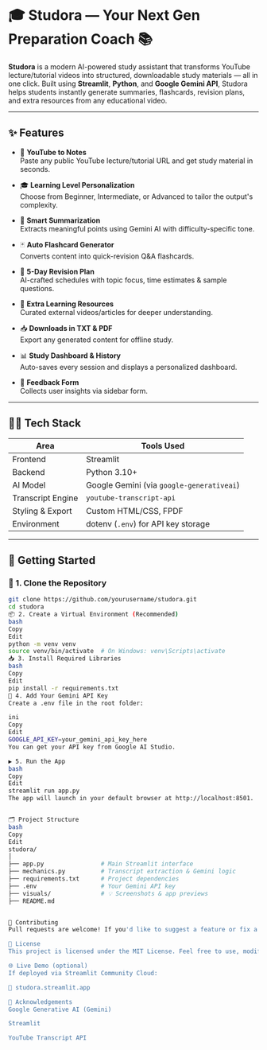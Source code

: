 # 🎓 Studora — Your Next Gen Preparation Coach 📚

**Studora** is a modern AI-powered study assistant that transforms YouTube lecture/tutorial videos into structured, downloadable study materials — all in one click. Built using **Streamlit**, **Python**, and **Google Gemini API**, Studora helps students instantly generate summaries, flashcards, revision plans, and extra resources from any educational video.

---

## ✨ Features

- 🔗 **YouTube to Notes**  
  Paste any public YouTube lecture/tutorial URL and get study material in seconds.

- 🎓 **Learning Level Personalization**  
  Choose from Beginner, Intermediate, or Advanced to tailor the output's complexity.

- 📝 **Smart Summarization**  
  Extracts meaningful points using Gemini AI with difficulty-specific tone.

- 🃏 **Auto Flashcard Generator**  
  Converts content into quick-revision Q&A flashcards.

- 📅 **5-Day Revision Plan**  
  AI-crafted schedules with topic focus, time estimates & sample questions.

- 🔗 **Extra Learning Resources**  
  Curated external videos/articles for deeper understanding.

- 📥 **Downloads in TXT & PDF**  
  Export any generated content for offline study.

- 📊 **Study Dashboard & History**  
  Auto-saves every session and displays a personalized dashboard.

- 💌 **Feedback Form**  
  Collects user insights via sidebar form.

---

## 🧑‍💻 Tech Stack

| Area              | Tools Used                          |
|-------------------|-------------------------------------|
| Frontend          | Streamlit                           |
| Backend           | Python 3.10+                        |
| AI Model          | Google Gemini (via `google-generativeai`) |
| Transcript Engine | `youtube-transcript-api`            |
| Styling & Export  | Custom HTML/CSS, FPDF               |
| Environment       | dotenv (`.env`) for API key storage |

---

## 🚀 Getting Started

### 🔧 1. Clone the Repository

```bash
git clone https://github.com/yourusername/studora.git
cd studora
📦 2. Create a Virtual Environment (Recommended)
bash
Copy
Edit
python -m venv venv
source venv/bin/activate  # On Windows: venv\Scripts\activate
📥 3. Install Required Libraries
bash
Copy
Edit
pip install -r requirements.txt
🔑 4. Add Your Gemini API Key
Create a .env file in the root folder:

ini
Copy
Edit
GOOGLE_API_KEY=your_gemini_api_key_here
You can get your API key from Google AI Studio.

▶️ 5. Run the App
bash
Copy
Edit
streamlit run app.py
The app will launch in your default browser at http://localhost:8501.


🗂️ Project Structure
bash
Copy
Edit
studora/
│
├── app.py                # Main Streamlit interface
├── mechanics.py          # Transcript extraction & Gemini logic
├── requirements.txt      # Project dependencies
├── .env                  # Your Gemini API key
├── visuals/              # 💡 Screenshots & app previews
├── README.md


🤝 Contributing
Pull requests are welcome! If you'd like to suggest a feature or fix a bug, please open an issue first.

📄 License
This project is licensed under the MIT License. Feel free to use, modify, and share it for educational or personal purposes.

🌐 Live Demo (optional)
If deployed via Streamlit Community Cloud:

🔗 studora.streamlit.app

🙌 Acknowledgements
Google Generative AI (Gemini)

Streamlit

YouTube Transcript API
